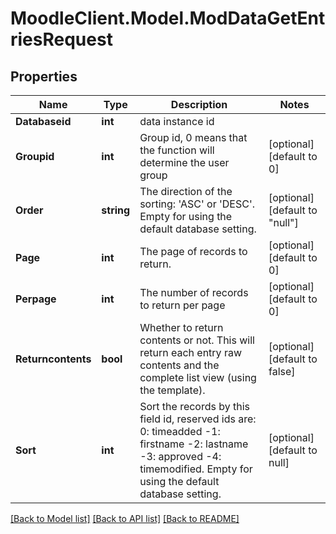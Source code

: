# MoodleClient.Model.ModDataGetEntriesRequest

## Properties

Name | Type | Description | Notes
------------ | ------------- | ------------- | -------------
**Databaseid** | **int** | data instance id | 
**Groupid** | **int** | Group id, 0 means that the function will determine the user group | [optional] [default to 0]
**Order** | **string** | The direction of the sorting: &#39;ASC&#39; or &#39;DESC&#39;.                                                 Empty for using the default database setting. | [optional] [default to "null"]
**Page** | **int** | The page of records to return. | [optional] [default to 0]
**Perpage** | **int** | The number of records to return per page | [optional] [default to 0]
**Returncontents** | **bool** | Whether to return contents or not. This will return each entry                                                         raw contents and the complete list view (using the template). | [optional] [default to false]
**Sort** | **int** | Sort the records by this field id, reserved ids are:                                                 0: timeadded                                                 -1: firstname                                                 -2: lastname                                                 -3: approved                                                 -4: timemodified.                                                 Empty for using the default database setting. | [optional] [default to null]

[[Back to Model list]](../README.md#documentation-for-models) [[Back to API list]](../README.md#documentation-for-api-endpoints) [[Back to README]](../README.md)

